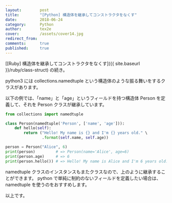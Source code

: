 ```yaml
---
layout:        post
title:         "[Python] 構造体を継承してコンストラクタをなくす"
date:          2018-06-24
category:      Python
author:        tex2e
cover:         /assets/cover14.jpg
redirect_from:
comments:      true
published:     true
---
```


[[Ruby] 構造体を継承してコンストラクタをなくす]({{ site.baseurl }}/ruby/class-struct)
の続き。

python3 には collections.namedtuple という構造体のような振る舞いをするクラスがあります。

以下の例では、「name」と「age」というフィールドを持つ構造体 Person を定義して、それを Person クラスが継承しています。

```python
from collections import namedtuple

class Person(namedtuple('Person', ['name', 'age'])):
    def hello(self):
        return ("Hello! My name is {} and I'm {} years old." \
                .format(self.name, self.age))

person = Person("Alice", 6)
print(person)         # => Person(name='Alice', age=6)
print(person.age)     # => 6
print(person.hello()) # => Hello! My name is Alice and I'm 6 years old.
```

namedtuple クラスのインスタンスもまたクラスなので、上のように継承することができます。
python で単純に制約のないフィールドを定義したい場合は、namedtuple を使うのをおすすめします。

以上です。
